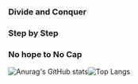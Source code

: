 ### Divide and Conquer
### Step by Step
### No hope to No Cap

<!--
**HyeonWooGa/HyeonWooGa** is a ✨ _special_ ✨ repository because its `README.md` (this file) appears on your GitHub profile.

Here are some ideas to get you started:

- 🔭 I’m currently working on ...
- 🌱 I’m currently learning ...
- 👯 I’m looking to collaborate on ...
- 🤔 I’m looking for help with ...
- 💬 Ask me about ...
- 📫 How to reach me: ...
- 😄 Pronouns: ...
- ⚡ Fun fact: ...
-->

![Anurag's GitHub stats](https://github-readme-stats.vercel.app/api?username=HyeonWooGa&show_icons=true&theme=tokyonight)![Top Langs](https://github-readme-stats.vercel.app/api/top-langs/?username=HyeonWooGa&layout=compact&theme=tokyonight)
